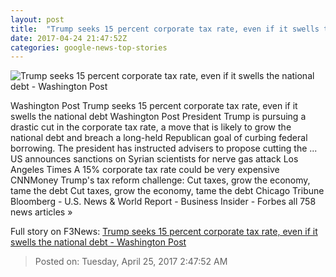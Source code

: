 ```yaml
---
layout: post
title:  "Trump seeks 15 percent corporate tax rate, even if it swells the national debt - Washington Post"
date: 2017-04-24 21:47:52Z
categories: google-news-top-stories
---
```


![Trump seeks 15 percent corporate tax rate, even if it swells the national debt - Washington Post](https://img.washingtonpost.com/rf/image_1484w/2010-2019/WashingtonPost/2017/04/24/National-Economy/Images/312580867_0-3.jpg)

Washington Post Trump seeks 15 percent corporate tax rate, even if it swells the national debt Washington Post President Trump is pursuing a drastic cut in the corporate tax rate, a move that is likely to grow the national debt and breach a long-held Republican goal of curbing federal borrowing. The president has instructed advisers to propose cutting the ... US announces sanctions on Syrian scientists for nerve gas attack Los Angeles Times A 15% corporate tax rate could be very expensive CNNMoney Trump's tax reform challenge: Cut taxes, grow the economy, tame the debt Cut taxes, grow the economy, tame the debt Chicago Tribune Bloomberg - U.S. News & World Report - Business Insider - Forbes all 758 news articles »


Full story on F3News: [Trump seeks 15 percent corporate tax rate, even if it swells the national debt - Washington Post](http://www.f3nws.com/n/Tt3Xn)

> Posted on: Tuesday, April 25, 2017 2:47:52 AM

